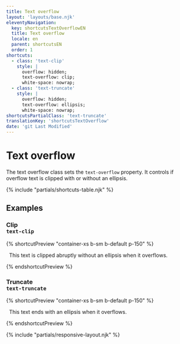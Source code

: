 ```yaml
---
title: Text overflow
layout: 'layouts/base.njk'
eleventyNavigation:
  key: shortcutsTextOverflowEN
  title: Text overflow
  locale: en
  parent: shortcutsEN
  order: 1
shortcuts:
  - class: 'text-clip'
    style: |
      overflow: hidden;
      text-overflow: clip;
      white-space: nowrap;
  - class: 'text-truncate'
    style: |
      overflow: hidden;
      text-overflow: ellipsis;
      white-space: nowrap;
shortcutsPartialClass: 'text-truncate'
translationKey: 'shortcutsTextOverflow'
date: 'git Last Modified'
---
```


# Text overflow

The text overflow class sets the `text-overflow` property. It controls if overflow text is clipped with or without an ellipsis.

{% include "partials/shortcuts-table.njk" %}

## Examples

### Clip<br/>`text-clip`

{% shortcutPreview "container-xs b-sm b-default p-150" %}

<p class="text-clip">
  This text is clipped abruptly without an ellipsis when it overflows.
</p>
{% endshortcutPreview %}

### Truncate<br/>`text-truncate`

{% shortcutPreview "container-xs b-sm b-default p-150" %}

<p class="text-truncate">
  This text ends with an ellipsis when it overflows.
</p>
{% endshortcutPreview %}

{% include "partials/responsive-layout.njk" %}

